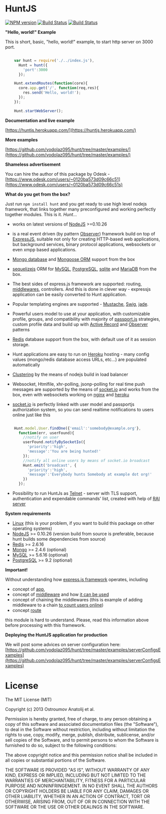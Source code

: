 HuntJS
====================

[![NPM version](https://badge.fury.io/js/hunt.svg)](http://badge.fury.io/js/hunt)
[![Build Status](https://drone.io/bitbucket.org/vodolaz095/hunt/status.png)](https://drone.io/bitbucket.org/vodolaz095/hunt/latest)
[![Build Status](https://travis-ci.org/vodolaz095/hunt.png?branch=master)](https://travis-ci.org/vodolaz095/hunt)

**"Hello, world!" Example**

This is short, basic, "hello, world!" example, to start http server on 3000 port.

```javascript

    var hunt = require('./../index.js'),
      Hunt = hunt({
        'port':3000
      });

    Hunt.extendRoutes(function(core){
      core.app.get('/', function(req,res){
        res.send('Hello, world!');
      });
    });

    Hunt.startWebServer();

```

**Documentation and live example**

[https://huntjs.herokuapp.com/](https://huntjs.herokuapp.com/)


**More examples**

[https://github.com/vodolaz095/hunt/tree/master/examples/](https://github.com/vodolaz095/hunt/tree/master/examples/)

**Shameless advertisement**

You can hire the author of this package by Odesk - [https://www.odesk.com/users/~0120ba573d09c66c51](https://www.odesk.com/users/~0120ba573d09c66c51s)

**What do you get from the box?**

Just run `npm install hunt` and you get ready to use high level nodejs framework,
that links together many preconfigured and working perfectly together modules.
This is it. *Hunt*...

-  works on latest versions of [NodeJS](http://nodejs.org) >=0.10.26

-  is a real event driven (by pattern [Observer](https://en.wikipedia.org/wiki/Observer_pattern))
   framework build on top of [ExpressJS](http://expressjs.com),
   suitable not only for creating HTTP-based web applications, but background services,
   binary protocol applications, websockets or even xmpp based applications.

-  [Mongo database](http://www.mongodb.org/) and
    [Mongoose ORM](http://mongoosejs.com/) support from the box

-  [sequelizejs](http://sequelizejs.com/) ORM for [MySQL](https://www.mysql.com/),
   [PostgreSQL](http://www.postgresql.org/), [sqlite](https://www.sqlite.org/)
   and [MariaDB](https://mariadb.org/) from the box.

-  The best sides of express.js framework are supported: routing,
   [middlewares](http://expressjs.com/api.html#middleware), controllers.
   And this is done in clever way - expressjs application can be easily
   converted to Hunt application.

-  Popular templating engines are supported - [Mustache](http://mustache.github.io/mustache.5.html),
   [Swig](http://paularmstrong.github.io/swig/), [jade](https://github.com/visionmedia/jade).

-  Powerful users model to use at your application, with customizable profile, groups,
    and compatibility with majority of [passport.js](http://passportjs.org")
    strategies, custom profile data and build up with
    [Active Record](https://en.wikipedia.org/wiki/Active_record_pattern)
    and [Observer](https://en.wikipedia.org/wiki/Observer_pattern) patterns

-  [Redis](http://redis.io) database support from the box, with default use of it as session storage.

-  Hunt applications are easy to run on [Heroku](http://heroku.com/) hosting - many config values
    (mongo/redis database access URLs, etc...) are populated automatically

-  [Clustering](http://nodejs.org/docs/latest/api/cluster.html)
    by the means of nodejs build in load balancer

-  Websocket, Htmlfile, xhr-polling, jsonp-polling for real time push messages
    are supported by the means of [socket.io](http://socket.io) and works
    from the box, even with websockets working on [nginx](http://nginx.org/en/docs/http/websocket.html)
    and [heroku](https://devcenter.heroku.com/articles/node-websockets#deploy)

-  [socket.io](http://socket.io/) is perfectly linked with user
    model and passportjs authorization system, so you can send realtime
    notifications to users online just like this

```javascript

    Hunt.model.User.findOne({'email':'somebody@example.org'},
      function(err, userFound){
        //notify on user
        userFound.notifyBySocketIo({
          'priority':'high',
          'message':'You are being hunted!'
        });
        //notify all online users by means of socket.io broadcast
        Hunt.emit('broadcast', {
          'priority':'high',
          'message':'Everybody hunts Somebody at example dot org!'
        })
      });

```

-  Possibility to run HuntJs as [Telnet](https://en.wikipedia.org/wiki/Telnet) - server with TLS support,
  authentication and expendable commands' list, created with help of [RAI server](https://www.npmjs.org/package/rai)


**System requirements**

-  [Linux](http://distrowatch.com/dwres.php?resource=major) (this is your problem, if you want to build this package on other operating systems)
-  [NodeJS](http://nodejs.org/download/) >= 0.10.26 (version build from source is preferable, because hunt builds some dependencies from source)
-  [Redis](http://redis.io/download) >= 2.6.16
-  [Mongo](http://www.mongodb.org/downloads) >= 2.4.6 (optional)
-  [MySQL](https://dev.mysql.com/downloads/mysql/) >= 5.6.16 (optional)
-  [PostgreSQL](http://www.postgresql.org/download/) >= 9.2 (optional)


**Important!**

Without understanding how [express.js framework](http://expressjs.com/) operates, including

 - concept of [app](http://expressjs.com/api.html#express),
 - concept of [middleware](http://expressjs.com/api.html#middleware) and how [it can be used](http://webapplog.com/intro-to-express-js-parameters-error-handling-and-other-middleware/)
 - concept of chaining the middlewares (this is example of adding middleware to a chain [to count users online](http://expressjs.com/guide.html#users-online))
 - concept [route](http://expressjs.com/api.html#app.VERB)

this module is hard to understand. Please, read this information above before processing with this framework.


**Deploying the HuntJS application for production**

We will post some advices on server configuration here:
[https://github.com/vodolaz095/hunt/tree/master/examples/serverConfigsExamples](https://github.com/vodolaz095/hunt/tree/master/examples/serverConfigsExamples)


License
====================
The MIT License (MIT)

Copyright (c) 2013 Ostroumov Anatolij <ostroumov095 at gmail dot com> et al.

Permission is hereby granted, free of charge, to any person obtaining a copy of
this software and associated documentation files (the "Software"), to deal in
the Software without restriction, including without limitation the rights to
use, copy, modify, merge, publish, distribute, sublicense, and/or sell copies of
the Software, and to permit persons to whom the Software is furnished to do so,
subject to the following conditions:

The above copyright notice and this permission notice shall be included in all
copies or substantial portions of the Software.

THE SOFTWARE IS PROVIDED "AS IS", WITHOUT WARRANTY OF ANY KIND, EXPRESS OR
IMPLIED, INCLUDING BUT NOT LIMITED TO THE WARRANTIES OF MERCHANTABILITY, FITNESS
FOR A PARTICULAR PURPOSE AND NONINFRINGEMENT. IN NO EVENT SHALL THE AUTHORS OR
COPYRIGHT HOLDERS BE LIABLE FOR ANY CLAIM, DAMAGES OR OTHER LIABILITY, WHETHER
IN AN ACTION OF CONTRACT, TORT OR OTHERWISE, ARISING FROM, OUT OF OR IN
CONNECTION WITH THE SOFTWARE OR THE USE OR OTHER DEALINGS IN THE SOFTWARE.
